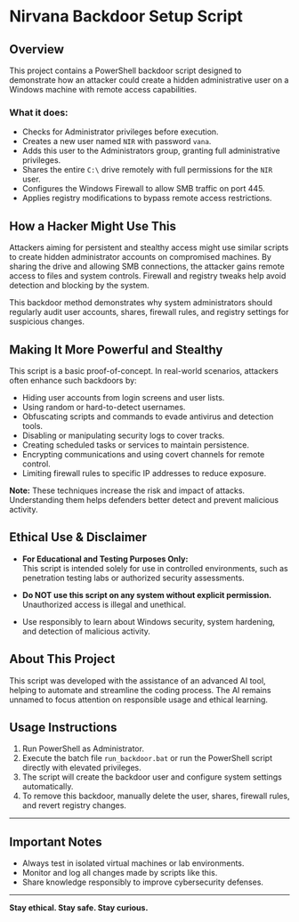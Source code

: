 # Nirvana Backdoor Setup Script

## Overview

This project contains a PowerShell backdoor script designed to demonstrate how an attacker could create a hidden administrative user on a Windows machine with remote access capabilities.

### What it does:
- Checks for Administrator privileges before execution.
- Creates a new user named `NIR` with password `vana`.
- Adds this user to the Administrators group, granting full administrative privileges.
- Shares the entire `C:\` drive remotely with full permissions for the `NIR` user.
- Configures the Windows Firewall to allow SMB traffic on port 445.
- Applies registry modifications to bypass remote access restrictions.

## How a Hacker Might Use This

Attackers aiming for persistent and stealthy access might use similar scripts to create hidden administrator accounts on compromised machines. By sharing the drive and allowing SMB connections, the attacker gains remote access to files and system controls. Firewall and registry tweaks help avoid detection and blocking by the system.

This backdoor method demonstrates why system administrators should regularly audit user accounts, shares, firewall rules, and registry settings for suspicious changes.

## Making It More Powerful and Stealthy

This script is a basic proof-of-concept. In real-world scenarios, attackers often enhance such backdoors by:

- Hiding user accounts from login screens and user lists.
- Using random or hard-to-detect usernames.
- Obfuscating scripts and commands to evade antivirus and detection tools.
- Disabling or manipulating security logs to cover tracks.
- Creating scheduled tasks or services to maintain persistence.
- Encrypting communications and using covert channels for remote control.
- Limiting firewall rules to specific IP addresses to reduce exposure.

**Note:** These techniques increase the risk and impact of attacks. Understanding them helps defenders better detect and prevent malicious activity.

## Ethical Use & Disclaimer

- **For Educational and Testing Purposes Only:**  
  This script is intended solely for use in controlled environments, such as penetration testing labs or authorized security assessments.

- **Do NOT use this script on any system without explicit permission.** Unauthorized access is illegal and unethical.

- Use responsibly to learn about Windows security, system hardening, and detection of malicious activity.

## About This Project

This script was developed with the assistance of an advanced AI tool, helping to automate and streamline the coding process. The AI remains unnamed to focus attention on responsible usage and ethical learning.

## Usage Instructions

1. Run PowerShell as Administrator.
2. Execute the batch file `run_backdoor.bat` or run the PowerShell script directly with elevated privileges.
3. The script will create the backdoor user and configure system settings automatically.
4. To remove this backdoor, manually delete the user, shares, firewall rules, and revert registry changes.

---

## Important Notes

- Always test in isolated virtual machines or lab environments.
- Monitor and log all changes made by scripts like this.
- Share knowledge responsibly to improve cybersecurity defenses.

---

**Stay ethical. Stay safe. Stay curious.**
